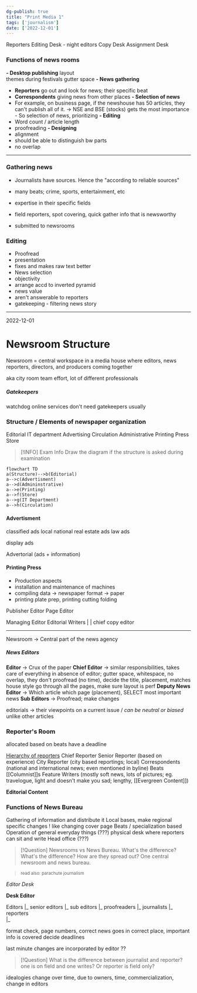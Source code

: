 ```yaml
---
dg-publish: true
title: "Print Media 1"
tags: ['journalism']
date: ['2022-12-01']
---
```


Reporters 
Editing Desk - night editors
Copy Desk
Assignment Desk 


### Functions of news rooms
**- Desktop publishing** 
  layout  
  themes during festivals
  gutter space
**- News gathering**
  - **Reporters** go out and look for news; their specific beat
  - **Correspondents** giving news from other places
**- Selection of news**
  - For example, on business page, if the newshouse has 50 articles, they can't publish all of it.  -> NSE and BSE (stocks) gets the most importance - So selection of news, prioritizing
**- Editing**
  - Word count / article length
  - proofreading
**- Designing**
  - alignment
  - should be able to distinguish bw parts 
  - no overlap 

---

### Gathering news 
- Journalists have sources. Hence the "according to reliable sources"
- many beats; crime, sports, entertainment, etc
- expertise in their specific fields
- field reporters, spot covering, quick gather info that is newsworthy

- submitted to newsrooms

### Editing 
- Proofread
- presentation 
- fixes and makes raw text better
- News selection
- objectivity
- arrange accd to inverted pyramid
- news value
- aren't answerable to reporters
- gatekeeping - filtering news story

--- 

2022-12-01

# Newsroom Structure

Newsroom = central workspace in a media house where editors, news reporters, directors, and producers coming together

aka city room 
team effort, lot of different professionals 

##### Gatekeepers
watchdog
online services don't need gatekeepers usually

### Structure / Elements of newspaper organization
Editorial
IT department 
Advertising 
Circulation
Administrative
Printing Press
Store 


> [!INFO] Exam Info
> Draw the diagram if the structure is asked during examination



```mermaid
flowchart TD
a(Structure)-->b(Editorial)
a-->c(Advertisment)
a-->d(Admininstrative)
a-->e(Printing)
a-->f(Store)
a-->g(IT Department)
a-->h(Circulation)
```


#### Advertisment
classified ads
local
national
real estate ads
law ads

display ads

Advertorial (ads + information)


#### Printing Press
- Production aspects
- installation and maintenance of machines
- compiling data -> newspaper format -> paper
- printing plate prep, printing cutting folding


Publisher
Editor                   Page Editor

Managing Editor      Editorial Writers
|
| chief copy editor 




---

Newsroom -> Central part of the news agency

##### News Editors
**Editor** -> Crux of the paper
**Chief Editor** -> similar responsibilities, takes care of everything in absence of editor; 
gutter space, whitespace, no overlap, they don't proofread (no time), decide the title, placement, matches house style
go through all the pages, make sure layout is perf
**Deputy News Editor** -> Which article which page (placement), SELECT most important news
**Sub Editors** -> Proofread; make changes


editorials -> their viewpoints on a current issue / *can be neutral or biased* unlike other articles 

### Reporter's Room
allocated based on beats 
have a deadline

<u>Hierarchy of reporters</u>
Chief Reporter
Senior Reporter (based on experience)
City Reporter (city based reportings; local)
Correspondents (national and international news; even mentioned in byline)
	Beats 
[[Columnist]]s
Feature Writers (mostly soft news, lots of pictures; eg. travelogue, light and doesn't make you sad; lengthy, [[Evergreen Content]])

**Editorial Content** 

### Functions of News Bureau
Gathering of information and distribute it 
Local bases, make regional specific changes ! like changing cover page
Beats / specialization based 
Operation of general everyday things (???)
physical desk where reporters can sit and write
Head office (???)


> [!Question] Newsrooms vs News Bureau. What's the difference?
> What's the difference? How are they spread out? One central newsroom and news bureau.

> <small> read also: parachute journalism </small>

_Editor Desk_

**Desk Editor** 

Editors
  |_ senior editors 
  |_ sub editors 
	   |_ proofreaders 
	   |_ journalists
	   |_ reporters  
	   |_ 

format check, page numbers, correct news goes in correct place,
important info is covered
decide deadlines 

last minute changes are incorporated by editor ??


> [!Question] What is the difference between journalist and reporter? 
> one is on field and one writes? Or reporter is field only?

idealogies change over time, due to owners, time, commercialization, change in editors 


